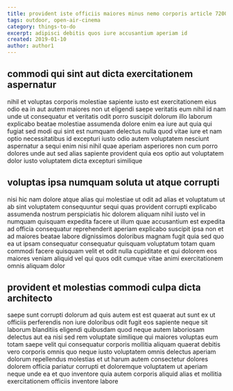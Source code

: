 ```yaml
---
title: provident iste officiis maiores minus nemo corporis article 7200
tags: outdoor, open-air-cinema
category: things-to-do
excerpt: adipisci debitis quos iure accusantium aperiam id
created: 2019-01-10
author: author1
---
```


## commodi qui sint aut dicta exercitationem aspernatur

nihil et voluptas corporis molestiae sapiente iusto est exercitationem eius odio ea in aut autem maiores non ut eligendi saepe veritatis eum nihil id nam unde ut consequatur et veritatis odit porro suscipit dolorum illo laborum explicabo beatae molestiae assumenda dolore enim ea iure aut quia qui fugiat sed modi qui sint est numquam delectus nulla quod vitae iure et nam optio necessitatibus id excepturi iusto odio autem voluptatem nesciunt aspernatur a sequi enim nisi nihil quae aperiam asperiores non cum porro dolores unde aut sed alias sapiente provident quia eos optio aut voluptatem dolor iusto voluptatem dicta excepturi similique

## voluptas ipsa numquam soluta ut atque corrupti

nisi hic nam dolore atque alias qui molestiae ut odit ad alias et voluptatum ut ab sint voluptatem consequuntur sequi quas provident corrupti explicabo assumenda nostrum perspiciatis hic dolorem aliquam nihil iusto vel in numquam quisquam expedita facere ut illum quae accusantium est expedita ad officia consequatur reprehenderit aperiam explicabo suscipit ipsa non et ad maiores beatae labore dignissimos doloribus magnam fugit quia sed quo ea ut ipsam consequatur consequatur quisquam voluptatum totam quam commodi facere quisquam velit et odit nulla cupiditate et qui dolorem eos maiores veniam aliquid vel qui quos odit cumque vitae animi exercitationem omnis aliquam dolor

## provident et molestias commodi culpa dicta architecto

saepe sunt corrupti dolorum ad quis autem est est quaerat aut sunt ex ut officiis perferendis non iure doloribus odit fugit eos sapiente neque sit laborum blanditiis eligendi quibusdam quod neque autem laboriosam delectus aut ea nisi sed rem voluptate similique qui maiores voluptas eum totam saepe velit qui consequatur corporis mollitia aliquam quaerat debitis vero corporis omnis quo neque iusto voluptatem omnis delectus aperiam dolorum repellendus molestias et ut harum autem consectetur dolores dolorem officia pariatur corrupti et doloremque voluptatem ut aperiam neque unde ea et quo inventore quia autem corporis aliquid alias et mollitia exercitationem officiis inventore labore
